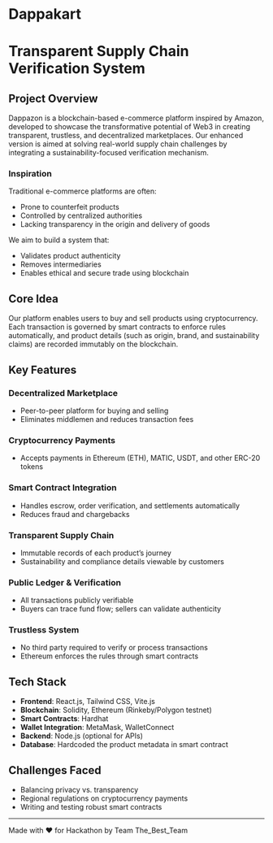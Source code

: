 # Dappakart
# Transparent Supply Chain Verification System

## Project Overview

Dappazon is a blockchain-based e-commerce platform inspired by Amazon, developed to showcase the transformative potential of Web3 in creating transparent, trustless, and decentralized marketplaces. Our enhanced version is aimed at solving real-world supply chain challenges by integrating a sustainability-focused verification mechanism.

### Inspiration

Traditional e-commerce platforms are often:

* Prone to counterfeit products
* Controlled by centralized authorities
* Lacking transparency in the origin and delivery of goods

We aim to build a system that:

* Validates product authenticity
* Removes intermediaries
* Enables ethical and secure trade using blockchain

## Core Idea

Our platform enables users to buy and sell products using cryptocurrency. Each transaction is governed by smart contracts to enforce rules automatically, and product details (such as origin, brand, and sustainability claims) are recorded immutably on the blockchain.

##  Key Features

###  Decentralized Marketplace

* Peer-to-peer platform for buying and selling
* Eliminates middlemen and reduces transaction fees

###  Cryptocurrency Payments

* Accepts payments in Ethereum (ETH), MATIC, USDT, and other ERC-20 tokens

###  Smart Contract Integration

* Handles escrow, order verification, and settlements automatically
* Reduces fraud and chargebacks

###  Transparent Supply Chain

* Immutable records of each product’s journey
* Sustainability and compliance details viewable by customers

###  Public Ledger & Verification

* All transactions publicly verifiable
* Buyers can trace fund flow; sellers can validate authenticity

###  Trustless System

* No third party required to verify or process transactions
* Ethereum enforces the rules through smart contracts

##  Tech Stack

* **Frontend**: React.js, Tailwind CSS, Vite.js
* **Blockchain**: Solidity, Ethereum (Rinkeby/Polygon testnet)
* **Smart Contracts**: Hardhat
* **Wallet Integration**: MetaMask, WalletConnect
* **Backend**: Node.js (optional for APIs)
* **Database**: Hardcoded the product metadata in smart contract
##  Challenges Faced

*  Balancing privacy vs. transparency
*  Regional regulations on cryptocurrency payments
*  Writing and testing robust smart contracts

---

Made with ❤️ for Hackathon by Team The_Best_Team
